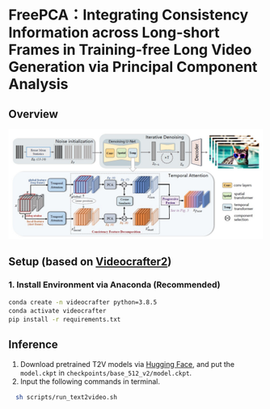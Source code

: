 # FreePCA：Integrating Consistency Information across Long-short Frames in Training-free Long Video Generation via Principal Component Analysis

## Overview
![](overview.jpg)

## Setup (based on [Videocrafter2](https://github.com/AILab-CVC/VideoCrafter/tree/main))

### 1. Install Environment via Anaconda (Recommended)
```bash
conda create -n videocrafter python=3.8.5
conda activate videocrafter
pip install -r requirements.txt
```


## Inference 

1) Download pretrained T2V models via [Hugging Face](https://huggingface.co/VideoCrafter/VideoCrafter2/blob/main/model.ckpt), and put the `model.ckpt` in `checkpoints/base_512_v2/model.ckpt`.
2) Input the following commands in terminal.
```bash
  sh scripts/run_text2video.sh
```
